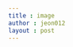 ```yaml
---
title : image
author : jeon012
layout : post
---
```

<img src="{{ 'assets/images/pic03.jpg' | relative_url }}" alt="" />
<img src = "{{'maxresdefault.jpg'}}" alt="" />
